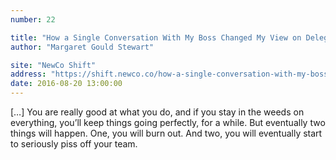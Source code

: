 ```yaml
---
number: 22

title: "How a Single Conversation With My Boss Changed My View on Delegation and Failure"
author: "Margaret Gould Stewart"

site: "NewCo Shift"
address: "https://shift.newco.co/how-a-single-conversation-with-my-boss-changed-my-view-on-delegation-and-failure-ae5376451c8d#.uja0e6f5p"
date: 2016-08-20 13:00:00
---
```


[…] You are really good at what you do, and if you stay in the weeds on everything, you’ll keep things going perfectly, for a while. But eventually two things will happen. One, you will burn out. And two, you will eventually start to seriously piss off your team.
